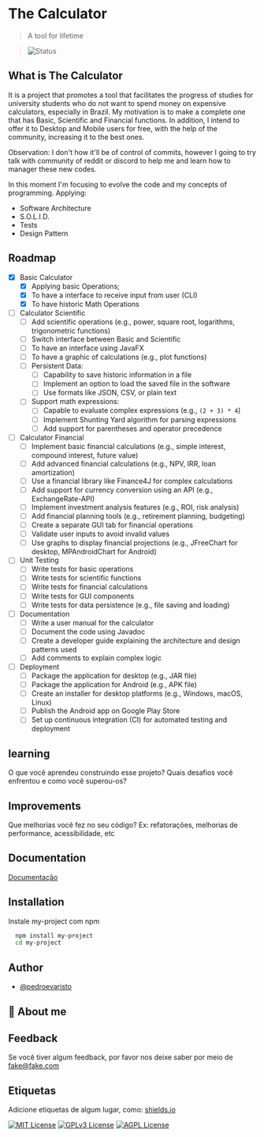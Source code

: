# The Calculator 
> A tool for lifetime

> ![Status](https://img.shields.io/badge/Status-In%20Progress-yellow)

## What is The Calculator
It is a project that promotes a tool that facilitates the progress of studies for university students who do not want to spend money on expensive calculators, especially in Brazil. My motivation is to make a complete one that has Basic, Scientific and Financial functions. In addition, I intend to offer it to Desktop and Mobile users for free, with the help of the community, increasing it to the best ones.

Observation: I don't how it'll be of control of commits, however I going to try talk with community of reddit or discord to help me and learn how to manager these new codes.

In this moment I'm focusing to evolve the code and my concepts of programming. Applying:

- Software Architecture
- S.O.L.I.D.
- Tests
- Design Pattern
  
## Roadmap

- [X] Basic Calculator
    - [X] Applying basic Operations;
    - [X] To have a interface to receive input from user (CLI)
    - [X] To have historic Math Operations

- [ ] Calculator Scientific
    - [ ] Add scientific operations (e.g., power, square root, logarithms, trigonometric functions)
    - [ ] Switch interface between Basic and Scientific
    - [ ] To have an interface using JavaFX
    - [ ] To have a graphic of calculations (e.g., plot functions)
    - [ ] Persistent Data:
        - [ ] Capability to save historic information in a file
        - [ ] Implement an option to load the saved file in the software
        - [ ] Use formats like JSON, CSV, or plain text
    - [ ] Support math expressions:
        - [ ] Capable to evaluate complex expressions (e.g., `(2 + 3) * 4`)
        - [ ] Implement Shunting Yard algorithm for parsing expressions
        - [ ] Add support for parentheses and operator precedence

- [ ] Calculator Financial
    - [ ] Implement basic financial calculations (e.g., simple interest, compound interest, future value)
    - [ ] Add advanced financial calculations (e.g., NPV, IRR, loan amortization)
    - [ ] Use a financial library like Finance4J for complex calculations
    - [ ] Add support for currency conversion using an API (e.g., ExchangeRate-API)
    - [ ] Implement investment analysis features (e.g., ROI, risk analysis)
    - [ ] Add financial planning tools (e.g., retirement planning, budgeting)
    - [ ] Create a separate GUI tab for financial operations
    - [ ] Validate user inputs to avoid invalid values
    - [ ] Use graphs to display financial projections (e.g., JFreeChart for desktop, MPAndroidChart for Android)

- [ ] Unit Testing
    - [ ] Write tests for basic operations
    - [ ] Write tests for scientific functions
    - [ ] Write tests for financial calculations
    - [ ] Write tests for GUI components
    - [ ] Write tests for data persistence (e.g., file saving and loading)

- [ ] Documentation
    - [ ] Write a user manual for the calculator
    - [ ] Document the code using Javadoc
    - [ ] Create a developer guide explaining the architecture and design patterns used
    - [ ] Add comments to explain complex logic

- [ ] Deployment
    - [ ] Package the application for desktop (e.g., JAR file)
    - [ ] Package the application for Android (e.g., APK file)
    - [ ] Create an installer for desktop platforms (e.g., Windows, macOS, Linux)
    - [ ] Publish the Android app on Google Play Store
    - [ ] Set up continuous integration (CI) for automated testing and deployment
## learning

O que você aprendeu construindo esse projeto? Quais desafios você enfrentou e como você superou-os?


## Improvements

Que melhorias você fez no seu código? Ex: refatorações, melhorias de performance, acessibilidade, etc


## Documentation

[Documentação](https://link-da-documentação)


## Installation

Instale my-project com npm

```bash
  npm install my-project
  cd my-project
```
    
## Author

- [@pedroevaristo](https://www.linkedin.com/in/pedroeva)


## 🚀 About me


## Feedback

Se você tiver algum feedback, por favor nos deixe saber por meio de fake@fake.com


## Etiquetas

Adicione etiquetas de algum lugar, como: [shields.io](https://shields.io/)

[![MIT License](https://img.shields.io/badge/License-MIT-green.svg)](https://choosealicense.com/licenses/mit/)
[![GPLv3 License](https://img.shields.io/badge/License-GPL%20v3-yellow.svg)](https://opensource.org/licenses/)
[![AGPL License](https://img.shields.io/badge/license-AGPL-blue.svg)](http://www.gnu.org/licenses/agpl-3.0)

